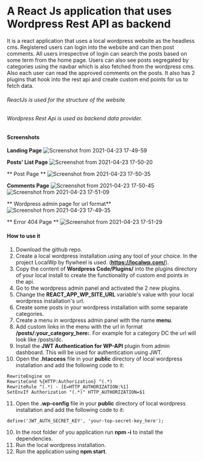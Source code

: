 # A React Js application that uses Wordpress Rest API as backend

It is a react application that uses a local wordpress website as the headless cms. Registered users can login into the website and can then post comments. All users
irrespective of login can search the posts based on some term from the home page. Users can also see posts segregated by categories using the navbar which is also fetched from the wordpress cms. Also each user can read the  approved comments on the posts. It also has 2 plugins that hook into the rest api and create custom end points for us to fetch data.

###### ReactJs is used for the structure of the website
###### Wordpress Rest Api is used as backend data provider.

#### Screenshots
**Landing Page**
![Screenshot from 2021-04-23 17-49-59](https://user-images.githubusercontent.com/22026768/115870242-97766f80-a45c-11eb-82d9-bc9dd1a91274.png)

**Posts' List Page**
![Screenshot from 2021-04-23 17-50-20](https://user-images.githubusercontent.com/22026768/115870283-a78e4f00-a45c-11eb-831d-919a5789e1d9.png)

** Post Page **
![Screenshot from 2021-04-23 17-50-35](https://user-images.githubusercontent.com/22026768/115870320-b7a62e80-a45c-11eb-82c7-cc25dcb00eb2.png)

**Comments Page**
![Screenshot from 2021-04-23 17-50-45](https://user-images.githubusercontent.com/22026768/115870387-d1477600-a45c-11eb-923e-1bc359da0f22.png)
![Screenshot from 2021-04-23 17-51-09](https://user-images.githubusercontent.com/22026768/115870391-d278a300-a45c-11eb-89a0-765f73fa571f.png)

** Wordpress admin page for url format**
![Screenshot from 2021-04-23 17-49-35](https://user-images.githubusercontent.com/22026768/115870425-ddcbce80-a45c-11eb-8684-31e668693507.png)

** Error 404 Page **
![Screenshot from 2021-04-23 17-51-29](https://user-images.githubusercontent.com/22026768/115870459-e7553680-a45c-11eb-85b0-33956123dfab.png)


#### How to use it
1. Download the github repo.
2. Create a local wordpress installation using any tool of your choice. In the project LocalWp by flywheel is used. (**https://localwp.com/**).
3. Copy the content of **Wordpress Code/Plugins/** into the plugins directory of your local install to create the functionality of custom end points in the api.
4. Go to the wordpress admin panel and activated the 2 new plugins.
5. Change the **REACT_APP_WP_SITE_URL** variable's value with your local wordpress installation's url.
6. Create some posts in your wordpress installation with some separate categories.
7. Create a menu in wordpress admin panel with the name **menu**.
8. Add custom links in the menu with the url in format **/posts/:your_category_here:**. For example for a category DC the url will look like /posts/dc.
9. Install the **JWT Authentication for WP-API** plugin from admin dashboard. This will be used for authentication using JWT.
10. Open the **.htaccess** file in your **public** directory of local wordpress installation and add the following code to it:
```
RewriteEngine on
RewriteCond %{HTTP:Authorization} ^(.*)
RewriteRule ^(.*) - [E=HTTP_AUTHORIZATION:%1]
SetEnvIf Authorization "(.*)" HTTP_AUTHORIZATION=$1
```
11. Open the **.wp-config** file in your **public** directory of local wordpress installation and add the following code to it:
```
define('JWT_AUTH_SECRET_KEY', 'your-top-secret-key_here');
```
10. In the root folder of you application run **npm -i** to install the dependencies.
11. Run the local wordpress installation.
12. Run the application using **npm start**.

